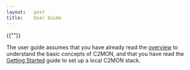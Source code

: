 ```yaml
---
layout:   post
title:    User Guide
---
```

{{""}}

The user guide assumes that you have already read the [overview](../overview) to understand the basic concepts of C2MON, and that you have
read the [Getting Started](../getting-started) guide to set up a local C2MON stack.
